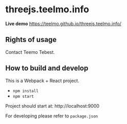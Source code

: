 # threejs.teelmo.info

**Live demo** https://teelmo.github.io/threejs.teelmo.info/

## Rights of usage

Contact Teemo Tebest.

## How to build and develop

This is a Webpack + React project.

* `npm install`
* `npm start`

Project should start at: http://localhost:9000

For developing please refer to `package.json`